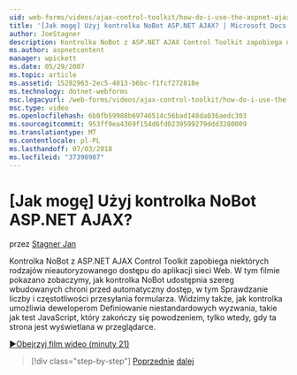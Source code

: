 ```yaml
---
uid: web-forms/videos/ajax-control-toolkit/how-do-i-use-the-aspnet-ajax-nobot-control
title: '[Jak mogę] Użyj kontrolka NoBot ASP.NET AJAX? | Microsoft Docs'
author: JoeStagner
description: Kontrolka NoBot z ASP.NET AJAX Control Toolkit zapobiega niektórych rodzajów nieautoryzowanego dostępu do aplikacji sieci Web. W tym filmie pokazano widzimy, jak...
ms.author: aspnetcontent
manager: wpickett
ms.date: 05/29/2007
ms.topic: article
ms.assetid: 15282963-2ec5-4013-b6bc-f1fcf272818e
ms.technology: dotnet-webforms
msc.legacyurl: /web-forms/videos/ajax-control-toolkit/how-do-i-use-the-aspnet-ajax-nobot-control
msc.type: video
ms.openlocfilehash: 6b0fb59988b69746514c56bad148da036aedc303
ms.sourcegitcommit: 953ff9ea4369f154d6fd0239599279ddd3280009
ms.translationtype: MT
ms.contentlocale: pl-PL
ms.lasthandoff: 07/03/2018
ms.locfileid: "37398987"
---
```

<a name="how-do-i-use-the-aspnet-ajax-nobot-control"></a>[Jak mogę] Użyj kontrolka NoBot ASP.NET AJAX?
====================
przez [Stagner Jan](https://github.com/JoeStagner)

Kontrolka NoBot z ASP.NET AJAX Control Toolkit zapobiega niektórych rodzajów nieautoryzowanego dostępu do aplikacji sieci Web. W tym filmie pokazano zobaczymy, jak kontrolka NoBot udostępnia szereg wbudowanych chroni przed automatyczny dostęp, w tym Sprawdzanie liczby i częstotliwości przesyłania formularza. Widzimy także, jak kontrolka umożliwia deweloperom Definiowanie niestandardowych wyzwania, takie jak test JavaScript, który zakończy się powodzeniem, tylko wtedy, gdy ta strona jest wyświetlana w przeglądarce.

[&#9654;Obejrzyj film wideo (minuty 21)](https://channel9.msdn.com/Blogs/ASP-NET-Site-Videos/how-do-i-use-the-aspnet-ajax-nobot-control)

> [!div class="step-by-step"]
> [Poprzednie](how-do-i-use-the-aspnet-ajax-mutuallyexclusive-checkbox-extender.md)
> [dalej](how-do-i-use-the-aspnet-ajax-listsearch-extender.md)
